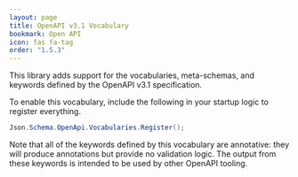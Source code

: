 ```yaml
---
layout: page
title: OpenAPI v3.1 Vocabulary
bookmark: Open API
icon: fas fa-tag
order: "1.5.3"
---
```


This library adds support for the vocabularies, meta-schemas, and keywords defined by the OpenAPI v3.1 specification.

To enable this vocabulary, include the following in your startup logic to register everything.

```c#
Json.Schema.OpenApi.Vocabularies.Register();
```

Note that all of the keywords defined by this vocabulary are annotative: they will produce annotations but provide no validation logic.  The output from these keywords is intended to be used by other OpenAPI tooling.
